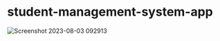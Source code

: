 # student-management-system-app
![Screenshot 2023-08-03 092913](https://github.com/Sureshhere/student-management-system-app/assets/97615073/2e55298d-c9c1-4cfe-9fe9-6b899d13d65b)
